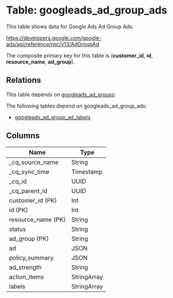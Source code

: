 # Table: googleads_ad_group_ads

This table shows data for Google Ads Ad Group Ads.

https://developers.google.com/google-ads/api/reference/rpc/v13/AdGroupAd

The composite primary key for this table is (**customer_id**, **id**, **resource_name**, **ad_group**).

## Relations

This table depends on [googleads_ad_groups](googleads_ad_groups).

The following tables depend on googleads_ad_group_ads:
  - [googleads_ad_group_ad_labels](googleads_ad_group_ad_labels)

## Columns

| Name          | Type          |
| ------------- | ------------- |
|_cq_source_name|String|
|_cq_sync_time|Timestamp|
|_cq_id|UUID|
|_cq_parent_id|UUID|
|customer_id (PK)|Int|
|id (PK)|Int|
|resource_name (PK)|String|
|status|String|
|ad_group (PK)|String|
|ad|JSON|
|policy_summary|JSON|
|ad_strength|String|
|action_items|StringArray|
|labels|StringArray|